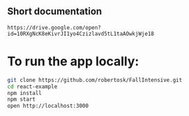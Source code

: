 ## Short documentation

    https://drive.google.com/open?id=10RXgNcK8eKivrJI1yo4Czizlavd5tL1taAOwkjWje18

# To run the app locally:

```bash
git clone https://github.com/robertosk/FallIntensive.git
cd react-example
npm install
npm start
open http://localhost:3000
```
